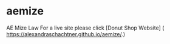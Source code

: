 # aemize
AE Mize Law
For a live site please click [Donut Shop Website] ( https://alexandraschachtner.github.io/aemize/.)
